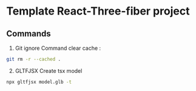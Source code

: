 # Template React-Three-fiber project
## Commands
1. Git ignore
Command clear cache : 
```bash
git rm -r --cached .
```

2. GLTFJSX
Create tsx model
```bash
npx gltfjsx model.glb -t
```
